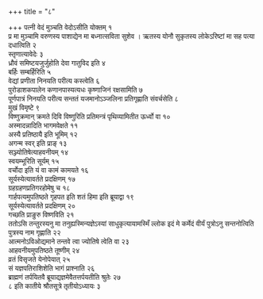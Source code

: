 +++
title = "८"

+++
पत्नी वेदं मुञ्चति वेदोऽसीति योक्तम् १  
प्र मा मुञ्चामि वरुणस्य पाशाद्येन मा बध्नात्सविता सुशेव । ऋतस्य योनौ सुकृतस्य लोकेऽरिष्टां मा सह पत्या दधात्विति २  
स्तृणात्यावेदेः ३  
ध्रौवं समिष्टयजुर्जुहोति देवा गातुविद इति ४  
बर्हिः सम्बर्हिरिति ५  
वेद्यां प्रणीता निनयति परीत्य कस्त्वेति ६  
पुरोडाशकपालेन कणानपास्यत्यधः कृष्णाजिनं रक्षसामिति ७  
पूर्णपात्रं निनयति परीत्य सन्ततं यजमानोऽञ्जलिना प्रतिगृह्णाति संवर्चसेति ८  
मुखं विमृष्टे ९  
विष्णुक्रमान् क्रमते दिवि विष्णुरिति प्रतिमन्त्रं पृथिव्यामितीत ऊर्ध्वो वा १०  
अस्मादन्नादिति भागमवेक्षते ११  
अस्यै प्रतिष्ठायै इति भूमिम् १२  
अगन्म स्वर् इति प्राङ् १३  
सञ्ज्योतिषेत्याहवनीयम् १४  
स्वयम्भूरिति सूर्यम् १५  
वर्चोदा इति यं वा कामं कामयते १६  
सूर्यस्येत्यावर्तते प्रदक्षिणम् १७  
ग्रहग्रहणप्रतिगरहोमेषु च १८  
गार्हपत्यमुपतिष्ठते गृहपत इति शतं हिमा इति ब्रूयाद्वा १९  
सूर्यस्येत्यावर्तते प्रदक्षिणम् २०  
गच्छति प्राङुरु विष्णविति २१  
ततोऽसि तन्तुरस्यनु मा तनुह्यस्मिन्यज्ञेऽस्यां साधुकृत्यायामस्मिँ ल्लोक इदं मे कर्मेदं वीर्यं पुत्रोऽनु सन्तनोत्विति पुत्रस्य नाम गृह्णाति २२  
आत्मनोऽविओद्यमाने तन्तवे त्वा ज्योतिषे त्वेति वा २३  
आहवनीयमुपतिष्ठते तूष्णीम् २४  
व्रतं विसृजते येनोपेयात् २५  
सं यज्ञपतिराशिशेति भागं प्राश्नाति २६  
ब्राह्मणं तर्पयितवै ब्रूयाद्यज्ञमेवैतत्तर्पयतीति श्रुतेः २७  
८ इति कातीये श्रौतसूत्रे तृतीयोऽध्यायः ३  
  
